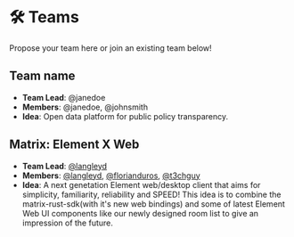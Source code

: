 # 🛠 Teams

Propose your team here or join an existing team below!

## Team name

- **Team Lead**: @janedoe
- **Members**: @janedoe, @johnsmith  
- **Idea**: Open data platform for public policy transparency.

## Matrix: Element X Web

- **Team Lead**: [@langleyd](https://github.com/langleyd)
- **Members**: [@langleyd](https://github.com/langleyd), [@florianduros](https://github.com/florianduros), [@t3chguy](https://github.com/t3chguy)  
- **Idea**:  A next genetation Element web/desktop client that aims for simplicity, familiarity, reliability and SPEED! This idea is to combine the matrix-rust-sdk(with it's new web bindings) and some of latest Element Web UI components like our newly designed room list to give an impression of the future.

